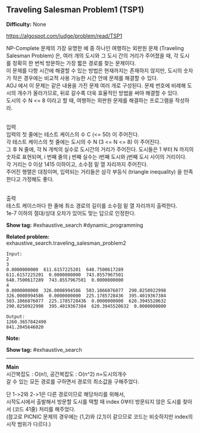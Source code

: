 ## Traveling Salesman Problem1 (TSP1)

**Difficulty:** None

https://algospot.com/judge/problem/read/TSP1

NP-Complete 문제의 가장 유명한 예 중 하나인 여행하는 외판원 문제 (Traveling Salesman Problem) 은, 여러 개의 도시와 그 도시 간의 거리가 주어졌을 때, 각 도시를 정확히 한 번씩 방문하는 가장 짧은 경로를 찾는 문제이다. <br/>
이 문제를 다항 시간에 해결할 수 있는 방법은 현재까지는 존재하지 않지만, 도시의 숫자가 작은 경우에는 비교적 사용 가능한 시간 안에 문제를 해결할 수 있다. <br/>
AOJ 에서 이 문제는 같은 내용을 가진 문제 여러 개로 구성된다. 문제 번호에 비례해 도시의 개수가 올라가므로, 뒤로 갈수록 더욱 효율적인 방법을 써야 해결할 수 있다. <br/>
도시의 수 N <= 8 이라고 할 때, 여행하는 외판원 문제를 해결하는 프로그램을 작성하라.<br/><br/>

입력 <br/>
입력의 첫 줄에는 테스트 케이스의 수 C (<= 50) 이 주어진다. <br/>
각 테스트 케이스의 첫 줄에는 도시의 수 N (3 <= N <= 8) 이 주어진다. <br/>
그 후 N 줄에, 각 N 개씩의 실수로 도시간의 거리가 주어진다. 도시들은 1 부터 N 까지의 숫자로 표현되며, i 번째 줄의 j 번째 실수는 i번째 도시와 j번째 도시 사이의 거리이다. <br/>
각 거리는 0 이상 1415 이하이고, 소수점 밑 열 자리까지 주어진다. <br/>
주어진 행렬은 대칭이며, 입력되는 거리들은 삼각 부등식 (triangle inequality) 을 만족한다고 가정해도 좋다. <br/><br/>

출력 <br/>
테스트 케이스마다 한 줄에 최소 경로의 길이를 소수점 밑 열 자리까지 출력한다. <br/>
1e-7 이하의 절대/상대 오차가 있어도 맞는 답으로 인정한다.

**Show tag:** \#exhaustive\_search \#dynamic\_programming

**Related problem:** <br/>
exhaustive\_search.traveling\_salesman\_problem2

```
Input:
2
3
0.0000000000  611.6157225201  648.7500617289
611.6157225201  0.0000000000  743.8557967501
648.7500617289  743.8557967501  0.0000000000
4
0.0000000000  326.0008994586  503.1066076077  290.0250922998
326.0008994586  0.0000000000  225.1785728436  395.4019367384
503.1066076077  225.1785728436  0.0000000000  620.3945520632
290.0250922998  395.4019367384  620.3945520632  0.0000000000

Output: 
1260.3657842490
841.2045646020
```

**Note:**

**Show tag:** \#exhaustive\_search

------------------------------------

**Main** <br/>
시간복잡도 : O(n!), 공간복잡도 : O(n^2) n=도시의개수 <br/>
갈 수 있는 모든 경로를 구하면서 경로의 최소값을 구해주었다. <br/>

단 1->2와 2->1은 다른 경로이므로 해당처리를 위해서, <br/>
시작도시에서 출발해서 방문할 도시를 택할 때 index 0부터 방문되지 않은 도시를 찾아서 (코드 41줄) 처리를 해주었다. <br/>
(참고로 PICNIC 문제의 경우에는 (1,2)와 (2,1)이 같으므로 코드는 비슷하지만 index의 시작 범위가 다르다.)